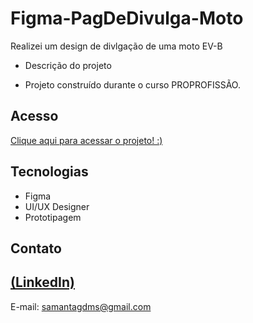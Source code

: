 # Figma-PagDeDivulga-Moto

Realizei um design de divlgação de uma moto EV-B
<img src="https://github.com/Sasa-G/Figma-PagDeDivulga-oMoto/assets/142459272/8b3975a4-9419-427c-b5be-ea15bf78d45d" alt="">





 
 - Descrição do projeto 

 - Projeto construído durante o curso PROPROFISSÃO.

## Acesso
 [Clique aqui para acessar o projeto! :)](https://www.figma.com/proto/ksEvJG9NnV6fcHqDtaPLXx/PROA-01--BICK?page-id=0%3A1&node-id=1-19&viewport=154%2C489%2C0.56&t=kJgvS02gmY9poJNA-1&scaling=scale-down)

## Tecnologias

- Figma
- UI/UX Designer
- Prototipagem 

## Contato
[(LinkedIn)](https://www.linkedin.com/in/samanta-gomes-786415216/)
-----
E-mail: samantagdms@gmail.com

